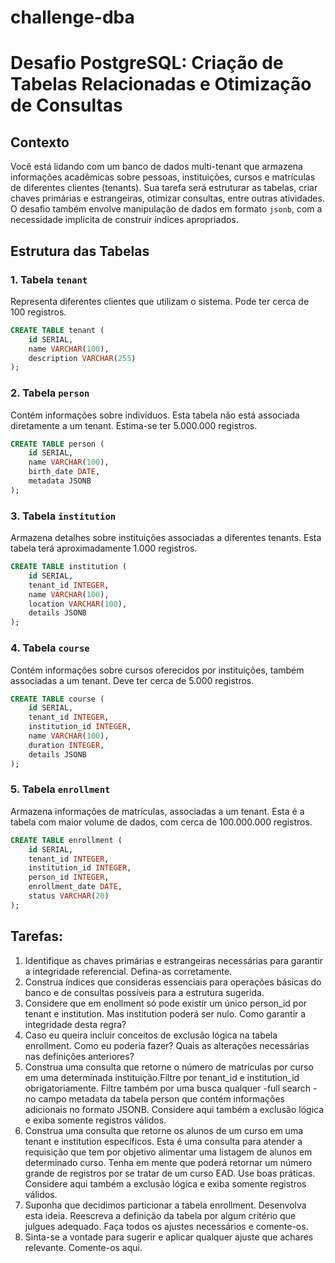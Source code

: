 # challenge-dba

# Desafio PostgreSQL: Criação de Tabelas Relacionadas e Otimização de Consultas

## Contexto

Você está lidando com um banco de dados multi-tenant que armazena informações acadêmicas sobre pessoas, instituições, cursos e matrículas de diferentes clientes (tenants). Sua tarefa será estruturar as tabelas, criar chaves primárias e estrangeiras, otimizar consultas, entre outras atividades. O desafio também envolve manipulação de dados em formato `jsonb`, com a necessidade implícita de construir índices apropriados.

## Estrutura das Tabelas

### 1. Tabela `tenant`
Representa diferentes clientes que utilizam o sistema. Pode ter cerca de 100 registros.

```sql
CREATE TABLE tenant (
    id SERIAL,
    name VARCHAR(100),
    description VARCHAR(255)
);
```
### 2.	Tabela `person` 
Contém informações sobre indivíduos. Esta tabela não está associada diretamente a um tenant. Estima-se ter 5.000.000 registros.

```sql
CREATE TABLE person (
    id SERIAL,
    name VARCHAR(100),
    birth_date DATE,
    metadata JSONB
);
```
### 3.	Tabela `institution`
Armazena detalhes sobre instituições associadas a diferentes tenants. Esta tabela terá aproximadamente 1.000 registros.

```sql
CREATE TABLE institution (
    id SERIAL,
    tenant_id INTEGER,
    name VARCHAR(100),
    location VARCHAR(100),
    details JSONB
);
```
### 4.	Tabela `course` 
Contém informações sobre cursos oferecidos por instituições, também associadas a um tenant. Deve ter cerca de 5.000 registros.

```sql
CREATE TABLE course (
    id SERIAL,
    tenant_id INTEGER,
    institution_id INTEGER,
    name VARCHAR(100),
    duration INTEGER,
    details JSONB
);
```

### 5.	Tabela `enrollment`
Armazena informações de matrículas, associadas a um tenant. Esta é a tabela com maior volume de dados, com cerca de 100.000.000 registros.

```sql
CREATE TABLE enrollment (
    id SERIAL,
    tenant_id INTEGER,
    institution_id INTEGER,
    person_id INTEGER,
    enrollment_date DATE,
    status VARCHAR(20)
);
```

## Tarefas:

1. Identifique as chaves primárias e estrangeiras necessárias para garantir a integridade referencial. Defina-as corretamente. 
2. Construa índices que consideras essenciais para operações básicas do banco e de consultas possíveis para a estrutura sugerida.
3. Considere que em enollment só pode existir um único person_id por tenant e institution. Mas institution poderá ser nulo. Como garantir a integridade desta regra?
4. Caso eu queira incluir conceitos de exclusão lógica na tabela enrollment. Como eu poderia fazer? Quais as alterações necessárias nas definições anteriores?
5. Construa uma consulta que retorne o número de matrículas por curso em uma determinada instituição.Filtre por tenant_id e institution_id obrigatoriamente. Filtre também por uma busca qualquer -full search - no campo metadata da tabela person que contém informações adicionais no formato JSONB. Considere aqui também a exclusão lógica e exiba somente registros válidos.
6. Construa uma consulta que retorne os alunos de um curso em uma tenant e institution específicos. Esta é uma consulta para atender a requisição que tem por objetivo alimentar uma listagem de alunos em determinado curso. Tenha em mente que poderá retornar um número grande de registros por se tratar de um curso EAD. Use boas práticas. Considere aqui também a exclusão lógica e exiba somente registros válidos.
7. Suponha que decidimos particionar a tabela enrollment. Desenvolva esta ideia. Reescreva a definição da tabela por algum critério que julgues adequado. Faça todos os ajustes necessários e comente-os.
8. Sinta-se a vontade para sugerir e aplicar qualquer ajuste que achares relevante. Comente-os aqui.
